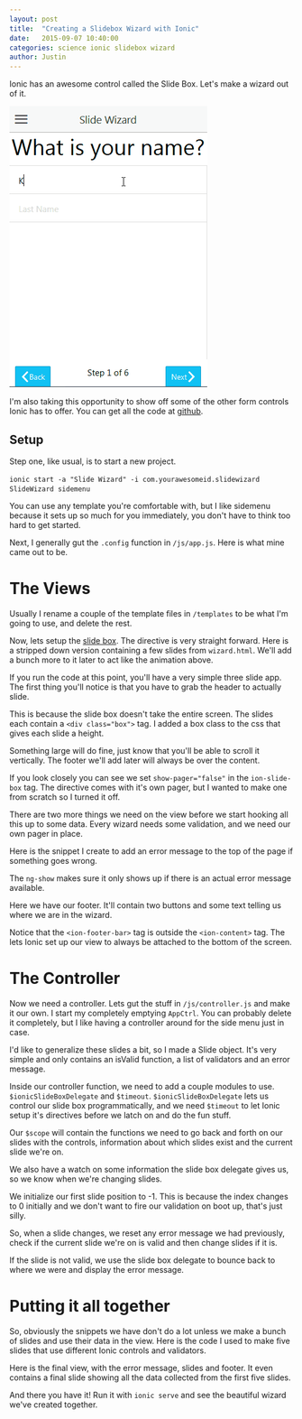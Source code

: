 ```yaml
---
layout: post
title:  "Creating a Slidebox Wizard with Ionic"
date:   2015-09-07 10:40:00
categories: science ionic slidebox wizard
author: Justin
---
```


Ionic has an awesome control called the Slide Box. Let's make a wizard out of it.

![A wizard needs a beard](/images/slide-wizard/preview.gif)

I'm also taking this opportunity to show off some of the other form controls Ionic has to offer. You can get all the code at [github](https://github.com/ScienceVikings/SlideWizard).

## Setup

Step one, like usual, is to start a new project.

`ionic start -a "Slide Wizard" -i com.yourawesomeid.slidewizard SlideWizard sidemenu`

You can use any template you're comfortable with, but I like sidemenu because it sets up so much for you immediately, you don't have to think too hard to get started.

Next, I generally gut the `.config` function in `/js/app.js`. Here is what mine came out to be.

<script src="https://gist.github.com/jbasinger/8c56ae6b0b8f60d1c6d2.js?file=app.js"></script>

# The Views

Usually I rename a couple of the template files in `/templates` to be what I'm going to use, and delete the rest.

Now, lets setup the [slide box](http://ionicframework.com/docs/api/directive/ionSlideBox/). The directive is very straight forward. Here is a stripped down version containing a few slides from `wizard.html`. We'll add a bunch more to it later to act like the animation above.

<script src="https://gist.github.com/jbasinger/8c56ae6b0b8f60d1c6d2.js?file=slidebox-init.html"></script>

If you run the code at this point, you'll have a very simple three slide app. The first thing you'll notice is that you have to grab the header to actually slide.

This is because the slide box doesn't take the entire screen. The slides each contain a `<div class="box">` tag. I added a box class to the css that gives each slide a height.

Something large will do fine, just know that you'll be able to scroll it vertically. The footer we'll add later will always be over the content.

If you look closely you can see we set `show-pager="false"` in the `ion-slide-box` tag. The directive comes with it's own pager, but I wanted to make one from scratch so I turned it off.

There are two more things we need on the view before we start hooking all this up to some data. Every wizard needs some validation, and we need our own pager in place.

Here is the snippet I create to add an error message to the top of the page if something goes wrong.

<script src="https://gist.github.com/jbasinger/8c56ae6b0b8f60d1c6d2.js?file=validation-snip.html"></script>

The `ng-show` makes sure it only shows up if there is an actual error message available.

Here we have our footer. It'll contain two buttons and some text telling us where we are in the wizard.

<script src="https://gist.github.com/jbasinger/8c56ae6b0b8f60d1c6d2.js?file=footer-snip.html"></script>

Notice that the `<ion-footer-bar>` tag is outside the `<ion-content>` tag. The lets Ionic set up our view to always be attached to the bottom of the screen.

# The Controller

Now we need a controller. Lets gut the stuff in `/js/controller.js` and make it our own. I start my completely emptying `AppCtrl`. You can probably delete it completely, but I like having a controller around for the side menu just in case.

I'd like to generalize these slides a bit, so I made a Slide object. It's very simple and only contains an isValid function, a list of validators and an error message.

<script src="https://gist.github.com/jbasinger/8c56ae6b0b8f60d1c6d2.js?file=slide-object-snip.js"></script>

Inside our controller function, we need to add a couple modules to use. `$ionicSlideBoxDelegate` and `$timeout`. `$ionicSlideBoxDelegate` lets us control our slide box programmatically, and we need `$timeout` to let Ionic setup it's directives before we latch on and do the fun stuff.

Our `$scope` will contain the functions we need to go back and forth on our slides with the controls, information about which slides exist and the current slide we're on.

We also have a watch on some information the slide box delegate gives us, so we know when we're changing slides.

<script src="https://gist.github.com/jbasinger/8c56ae6b0b8f60d1c6d2.js?file=scope-functions.js"></script>

We initialize our first slide position to -1. This is because the index changes to 0 initially and we don't want to fire our validation on boot up, that's just silly.

So, when a slide changes, we reset any error message we had previously, check if the current slide we're on is valid and then change slides if it is.

If the slide is not valid, we use the slide box delegate to bounce back to where we were and display the error message.

# Putting it all together

So, obviously the snippets we have don't do a lot unless we make a bunch of slides and use their data in the view. Here is the code I used to make five slides that use different Ionic controls and validators.

<script src="https://gist.github.com/jbasinger/8c56ae6b0b8f60d1c6d2.js?file=scope-slides.js"></script>

Here is the final view, with the error message, slides and footer. It even contains a final slide showing all the data collected from the first five slides.

<script src="https://gist.github.com/jbasinger/8c56ae6b0b8f60d1c6d2.js?file=wizard.html"></script>

And there you have it! Run it with `ionic serve` and see the beautiful wizard we've created together.
